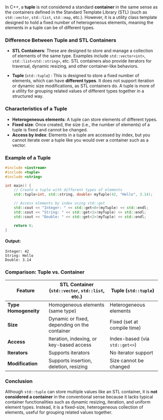 In C++, a **tuple** is not considered a standard **container** in the same sense as the containers defined in the Standard Template Library (STL) (such as `std::vector`, `std::list`, `std::map`, etc.). However, it is a utility class template designed to hold a fixed number of heterogeneous elements, meaning the elements in a tuple can be of different types.

### Difference Between Tuple and STL Containers

- **STL Containers**: These are designed to store and manage a collection of elements of the same type. Examples include `std::vector<int>`, `std::list<std::string>`, etc. STL containers also provide iterators for traversal, dynamic resizing, and other container-like behaviors.
  
- **Tuple** (`std::tuple`) : This is designed to store a fixed number of elements, which can have **different types**. It does not support iteration or dynamic size modifications, as STL containers do. A tuple is more of a utility for grouping related values of different types together in a structured way.

### Characteristics of a Tuple
- **Heterogeneous elements**: A tuple can store elements of different types.
- **Fixed size**: Once created, the size (i.e., the number of elements) of a tuple is fixed and cannot be changed.
- **Access by index**: Elements in a tuple are accessed by index, but you cannot iterate over a tuple like you would over a container such as a vector.
  
### Example of a Tuple

```cpp
#include <iostream>
#include <tuple>
#include <string>

int main() {
    // Create a tuple with different types of elements
    std::tuple<int, std::string, double> myTuple(42, "Hello", 3.14);

    // Access elements by index using std::get
    std::cout << "Integer: " << std::get<0>(myTuple) << std::endl;
    std::cout << "String: " << std::get<1>(myTuple) << std::endl;
    std::cout << "Double: " << std::get<2>(myTuple) << std::endl;

    return 0;
}
```

#### Output:
```
Integer: 42
String: Hello
Double: 3.14
```

### Comparison: Tuple vs. Container

| Feature                | STL Container (`std::vector`, `std::list`, etc.) | Tuple (`std::tuple`)           |
|------------------------|--------------------------------------------------|--------------------------------|
| **Type Homogeneity**    | Homogeneous elements (same type)                 | Heterogeneous elements         |
| **Size**               | Dynamic or fixed, depending on the container     | Fixed (set at compile time)    |
| **Access**             | Iteration, indexing, or key-based access         | Index-based (via `std::get<>`) |
| **Iterators**          | Supports iterators                               | No iterator support            |
| **Modification**       | Supports insertion, deletion, resizing           | Size cannot be changed         |

### Conclusion

Although `std::tuple` can store multiple values like an STL container, it is **not considered a container** in the conventional sense because it lacks typical container functionalities such as dynamic resizing, iteration, and uniform element types. Instead, it is a fixed-size, heterogeneous collection of elements, useful for grouping related values together.
